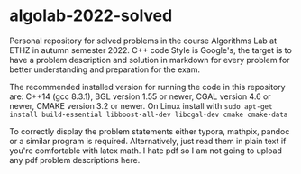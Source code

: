 # algolab-2022-solved

Personal repository for solved problems in the course Algorithms Lab at ETHZ in autumn semester 2022. C++ code Style is Google's, the target is to have a problem description and solution in markdown for every problem for better understanding and preparation for the exam.

The recommended installed version for running the code in this repository are: C++14 (gcc 8.3.1), BGL version 1.55 or newer, CGAL version 4.6 or newer, CMAKE version 3.2 or newer. On Linux install with `sudo apt-get install build-essential libboost-all-dev libcgal-dev cmake cmake-data`

To correctly display the problem statements either typora, mathpix, pandoc or a similar program is required. Alternatively, just read them in plain text if you're comfortable with latex math. I hate pdf so I am not going to upload any pdf problem descriptions here.
